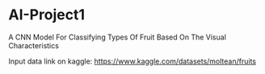 # AI-Project1
A CNN Model For Classifying Types Of Fruit Based On The Visual Characteristics 

Input data link on kaggle:  https://www.kaggle.com/datasets/moltean/fruits
